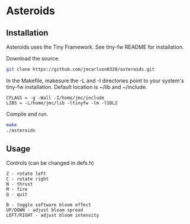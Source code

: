 # Asteroids

## Installation

Asteroids uses the Tiny Framework. See tiny-fw README for installation.

Download the source.
```bash
git clone https://github.com/jmcarlson0320/asteroids.git
```

In the Makefile, makesure the -L and -I directories point to your system's tiny-fw installation. Default location is ~/lib and ~/include.
```make
CFLAGS = -g -Wall -I/home/jmc/include
LIBS = -L/home/jmc/lib -ltinyfw -lm -lSDL2
```

Compile and run.
```bash
make
./asteroids
```

## Usage

Controls (can be changed in defs.h)
```
Z - rotate left
C - rotate right
N - thrust
M - fire
Q - quit

B - toggle software bloom effect
UP/DOWN - adjust bloom spread
LEFT/RIGHT - adjust bloom intensity
```
